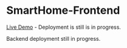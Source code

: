 # SmartHome-Frontend

[Live Demo](https://main.d3b084nhnd6e5d.amplifyapp.com/) - Deployment is still is in progress.

Backend deployment still in progress.
